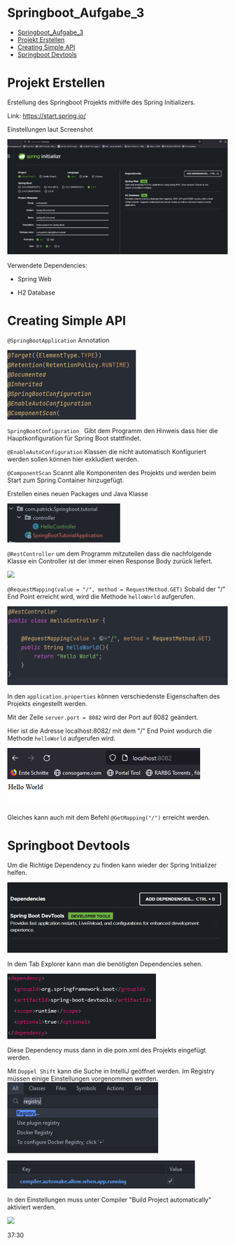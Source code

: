 # Springboot_Aufgabe_3

- [Springboot_Aufgabe_3](#springboot-aufgabe-3)
- [Projekt Erstellen](#projekt-erstellen)
- [Creating Simple API](#creating-simple-api)
- [Springboot Devtools](#springboot-devtools)

# Projekt Erstellen

Erstellung des Springboot Projekts mithilfe des Spring Initializers. 

Link: https://start.spring.io/

Einstellungen laut Screenshot

![](https://raw.githubusercontent.com/Patroick/Springboot_Aufgabe_3/main/2021/11/15-00-45-37-2021-11-15-00-45-06-image.png)

Verwendete Dependencies:

- Spring Web

- H2 Database

# Creating Simple API

`@SpringBootApplication` Annotation 

![](https://raw.githubusercontent.com/Patroick/Springboot_Aufgabe_3/main/2021/11/15-00-46-04-2021-11-15-00-45-57-image.png)

`SpringBootConfiguration ` Gibt dem Programm den Hinweis dass hier die Hauptkonfiguration für Spring Boot stattfindet. 

`@EnableAutoConfiguration` Klassen die nicht automatisch Konfiguriert werden sollen können hier exkludiert werden. 

`@ComponentScan` Scannt alle Komponenten des Projekts und werden beim Start zum Spring Container hinzugefügt. 



Erstellen eines neuen Packages und Java Klasse

![](https://raw.githubusercontent.com/Patroick/Springboot_Aufgabe_3/main/2021/11/15-00-49-06-2021-11-15-00-49-00-image.png)

`@RestController` um dem Programm mitzuteilen dass die nachfolgende Klasse ein Controller ist der immer einen Response Body zurück liefert.

![](C:\Users\Patrick\AppData\Roaming\marktext\images\2021-11-15-00-51-54-image.png)

`@RequestMapping(value = "/", method = RequestMethod.GET)` Sobald der "/" End Point erreicht wird, wird die Methode `helloWorld` aufgerufen. 

![](https://raw.githubusercontent.com/Patroick/Springboot_Aufgabe_3/main/2021/11/15-00-55-06-2021-11-15-00-55-02-image.png)

In den `application.properties` können verschiedenste Eigenschaften des Projekts eingestellt werden.

Mit der Zeile `server.port = 8082` wird der Port auf 8082 geändert.

Hier ist die Adresse localhost:8082/ mit dem "/" End Point wodurch die Methode `helloWorld` aufgerufen wird. 

![](https://raw.githubusercontent.com/Patroick/Springboot_Aufgabe_3/main/2021/11/15-01-09-15-2021-11-15-00-59-26-image.png)

Gleiches kann auch mit dem Befehl `@GetMapping("/")` erreicht werden. 

# Springboot Devtools

Um die Richtige Dependency zu finden kann wieder der Spring Initializer helfen.  

![](https://raw.githubusercontent.com/Patroick/Springboot_Aufgabe_3/main/2021/11/15-01-09-40-2021-11-15-01-09-11-image.png)

In dem Tab Explorer kann man die benötigten Dependencies sehen.

![](https://raw.githubusercontent.com/Patroick/Springboot_Aufgabe_3/main/2021/11/15-01-14-53-2021-11-15-01-14-48-image.png)

Diese Dependency muss dann in die pom.xml des Projekts eingefügt werden.

Mit `Doppel Shift` kann die Suche in IntelliJ geöffnet werden. Im Registry müssen einige Einstellungen vorgenommen werden.   ![](https://raw.githubusercontent.com/Patroick/Springboot_Aufgabe_3/main/2021/11/15-01-18-32-2021-11-15-01-18-25-image.png)

![](https://raw.githubusercontent.com/Patroick/Springboot_Aufgabe_3/main/2021/11/15-01-19-24-2021-11-15-01-19-13-image.png)

In den Einstellungen muss unter Compiler "Build Project automatically" aktiviert werden.

![](C:\Users\Patrick\AppData\Roaming\marktext\images\2021-11-15-01-20-10-image.png)

37:30